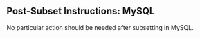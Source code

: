 ## Post-Subset Instructions: MySQL

No particular action should be needed after subsetting in MySQL.